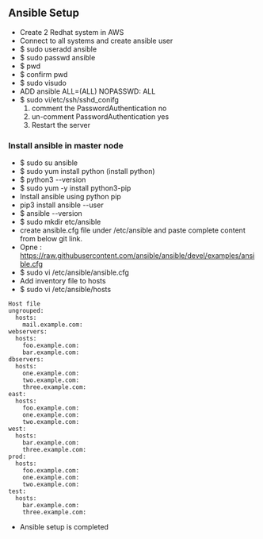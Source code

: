 ## Ansible Setup
- Create 2 Redhat system in AWS
- Connect to all systems and create ansible user
- $ sudo useradd ansible
- $ sudo passwd ansible
- $ pwd
- $ confirm pwd
- $ sudo visudo
- ADD ansible ALL=(ALL) NOPASSWD: ALL
- $ sudo vi/etc/ssh/sshd_conifg
  1. comment the PasswordAuthentication no
  2. un-comment PasswordAuthentication yes
  3. Restart the server
### Install ansible in master node
- $ sudo su ansible
- $ sudo yum install python (install python)
- $ python3 --version
- $ sudo yum -y install python3-pip
- Install ansible using python pip
- pip3 install ansible --user
- $ ansible --version
- $ sudo mkdir etc/ansible
- create ansible.cfg file under /etc/ansible and paste complete content from below git link.
- Opne : https://raw.githubusercontent.com/ansible/ansible/devel/examples/ansible.cfg
- $ sudo vi /etc/ansible/ansible.cfg
- Add inventory file to hosts
- $ sudo vi /etc/ansible/hosts
```
Host file
ungrouped:
  hosts:
    mail.example.com:
webservers:
  hosts:
    foo.example.com:
    bar.example.com:
dbservers:
  hosts:
    one.example.com:
    two.example.com:
    three.example.com:
east:
  hosts:
    foo.example.com:
    one.example.com:
    two.example.com:
west:
  hosts:
    bar.example.com:
    three.example.com:
prod:
  hosts:
    foo.example.com:
    one.example.com:
    two.example.com:
test:
  hosts:
    bar.example.com:
    three.example.com:
```
- Ansible setup is completed
